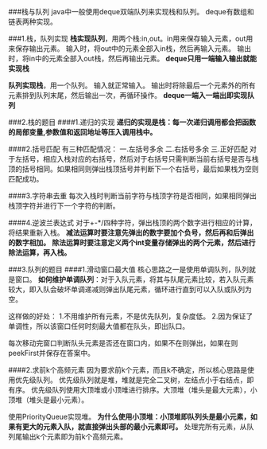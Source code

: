 ###栈与队列
java中一般使用deque双端队列来实现栈和队列。
deque有数组和链表两种实现。

###1.栈，队列实现
**栈实现队列**，用两个栈:in,out。in用来保存输入元素，out用来保存输出元素。
输入时，将out中的元素全部入in栈，然后再输入元素。
输出时，将in中的元素全部入out栈，然后再输出元素。
**deque只用一端输入输出就能实现栈**

**队列实现栈**，用一个队列。
输入就正常输入。
输出时将除最后一个元素外的所有元素排到队列末尾，然后输出一次，再循环操作。
**deque一端入一端出即实现队列**

###2.栈的题目
####1.递归的实现
**递归的实现是栈：每一次递归调用都会把函数的局部变量,参数值和返回地址等压入调用栈中。**

####2.括号匹配
有三种匹配情况：
一.左括号多余
二.右括号多余
三.正好匹配
对于左括号，相应入栈对应的右括号，然后对于右括号只需判断当前右括号是否与栈顶的括号相同。如果相同则弹出栈顶括号并判断下一个右括号，最后如果栈为空则匹配成功。

####3.字符串去重
每次入栈时判断当前字符与栈顶字符是否相同，如果相同弹出栈顶字符并进行下一个字符的判断。

####4.逆波兰表达式
对于+-*/四种字符，弹出栈顶的两个数字进行相应的计算，将结果重新入栈。
**减法运算时要注意先弹出的数字要加个负号，然后再和后弹出的数字相加。**
**除法运算时要注意定义两个int变量存储弹出的两个元素，然后进行除法运算，再入栈。**

###3.队列的题目
####1.滑动窗口最大值
核心思路之一是使用单调队列，队列就是窗口。
**如何维护单调队列**：对于入队元素，将其与队尾元素比较，若入队元素较大，即入队会破坏单调递减则弹出队尾元素，循环进行直到可以入队或队列为空。

这样做的好处：
1.不用维护所有元素，不是优先队列，复杂度低。
2.因为保证了单调性，所以该窗口任何时刻最大值都在队头，即出队口。

每次移动完窗口判断队头元素是否还在窗口内，如果不在则弹出，如果在则peekFirst并保存在答案中。

####2.求前k个高频元素
因为要求前k个元素，而且k不确定，所以核心思路是使用优先级队列。
优先级队列就是堆，堆就是完全二叉树，左结点小于右结点，即有序。
优先级队列使用大顶堆或小顶堆进行排序。大顶堆（堆头是最大元素），小顶堆（堆头是最小元素）。

使用PriorityQueue实现堆。
**为什么使用小顶堆：小顶堆即队列头是最小元素，如果有更大的元素入队，就直接弹出头部的最小元素即可。**
处理完所有元素，从队列尾输出k个元素即为前k个高频元素。

